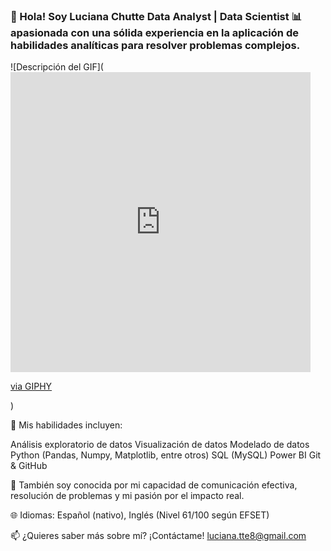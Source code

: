 ### 👋 Hola! Soy Luciana Chutte Data Analyst | Data Scientist 📊 apasionada con una sólida experiencia en la aplicación de habilidades analíticas para resolver problemas complejos.

![Descripción del GIF](<iframe src="https://giphy.com/embed/h8RDGogSns9wpOJFzR" width="480" height="480" frameBorder="0" class="giphy-embed" allowFullScreen></iframe><p><a href="https://giphy.com/gifs/h8RDGogSns9wpOJFzR">via GIPHY</a></p>)



💼 Mis habilidades incluyen:

Análisis exploratorio de datos
Visualización de datos
Modelado de datos
Python (Pandas, Numpy, Matplotlib, entre otros)
SQL (MySQL)
Power BI
Git & GitHub

🌟 También soy conocida por mi capacidad de comunicación efectiva, resolución de problemas y mi pasión por el impacto real.

🌐 Idiomas: Español (nativo), Inglés (Nivel 61/100 según EFSET)

📫 ¿Quieres saber más sobre mí? ¡Contáctame! luciana.tte8@gmail.com


